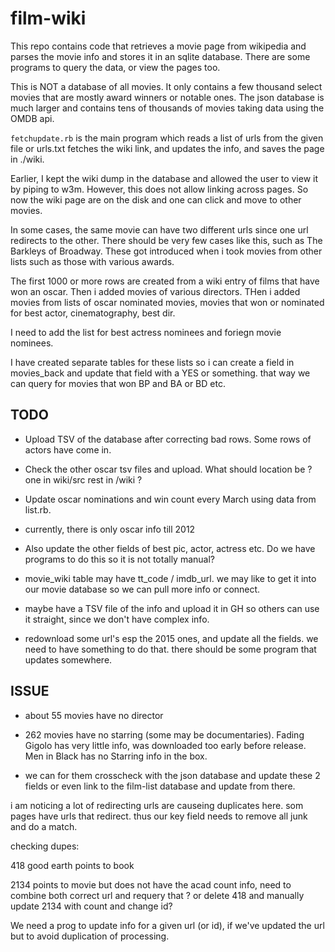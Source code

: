 # film-wiki

This repo contains code that retrieves a movie page from wikipedia and parses the movie info and stores it in an sqlite database.
There are some programs to query the data, or view the pages too.

This is NOT a database of all movies. It only contains a few thousand select movies that are mostly award winners or notable ones. The json database is much larger and contains tens of thousands of movies taking data using the OMDB api.

`fetchupdate.rb` is the main program which reads a list of urls from the given file or urls.txt
  fetches the wiki link, and updates the info, and saves the page in ./wiki.

Earlier, I kept the wiki dump in the database and allowed the user to view it by piping to w3m. However,
this does not allow linking across pages. So now the wiki page are on the disk and one can click and move to other movies.


In some cases, the same movie can have two different urls since one url redirects to the other. 
There should be very few cases like this, such as The Barkleys of Broadway. These got introduced
when i took movies from other lists such as those with various awards.

The first 1000 or more rows are created from a wiki entry of films that have won an oscar.
Then i added movies of various directors.
THen i added movies from lists of oscar nominated movies, movies that won or nominated for
best actor, cinematography, best dir.

I need to add the list for best actress nominees and foriegn movie nominees.

I have created separate tables for these lists so i can create a field in movies_back and update
that field with a YES or something. that way we can query for movies that won BP and BA or BD etc.


## TODO

- Upload TSV of the database after correcting bad rows. Some rows of actors have come in.
- Check the other oscar tsv files and upload. What should location be ? one in wiki/src rest in /wiki ?
- Update oscar nominations and win count every March using data from list.rb.
- currently, there is only oscar info till 2012
- Also update the other fields of best pic, actor, actress etc. Do we have programs to do this 
 so it is not totally manual?
- movie_wiki table may have tt_code / imdb_url. we may like to get it into our movie database
so we can pull more info or connect.
- maybe have a TSV file of the info and upload it in GH so others can use it straight, since we don't have
complex info.

- redownload some url's esp the 2015 ones, and update all the fields. we need to have something to do 
that. there should be some program that updates somewhere.

## ISSUE 

- about 55 movies have no director
- 262 movies have no starring (some may be documentaries).
  Fading Gigolo has very little info, was downloaded too early before release.
  Men in Black has no Starring info in the box.

- we can for them crosscheck with the json database and update these 2 fields
  or even link to the film-list database and update from there.


 i am noticing a lot of redirecting urls are causeing duplicates here. som pages have
urls that redirect. thus our key field needs to remove all junk and do a match.


checking dupes: 

418 good earth points to book

2134 points to movie but does not have the acad count info, need to combine both
   correct url and requery that ? or delete 418 and manually update 2134 with count and change id?

We need a prog to update info for a given url (or id), if we've updated the url
but to avoid duplication of processing.
